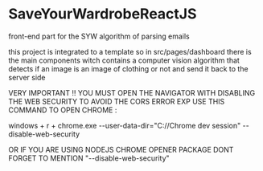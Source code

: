 # SaveYourWardrobeReactJS
front-end part for the SYW algorithm of parsing emails

this project is integrated to a template so in src/pages/dashboard there is the main components
witch contains a computer vision algorithm that detects if an image is an image of clothing or not
and send it back to the server side

VERY IMPORTANT !! YOU MUST OPEN THE NAVIGATOR WITH DISABLING THE WEB SECURITY TO AVOID THE CORS ERROR
EXP USE THIS COMMAND  TO OPEN CHROME :

windows + r +   chrome.exe --user-data-dir="C://Chrome dev session" --disable-web-security

OR IF YOU ARE USING  NODEJS  CHROME OPENER PACKAGE DONT FORGET TO MENTION  "--disable-web-security"

